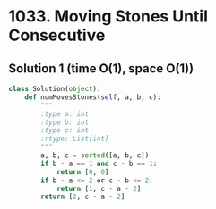 # 1033. Moving Stones Until Consecutive

## Solution 1 (time O(1), space O(1))

```python
class Solution(object):
    def numMovesStones(self, a, b, c):
        """
        :type a: int
        :type b: int
        :type c: int
        :rtype: List[int]
        """
        a, b, c = sorted([a, b, c])
        if b - a == 1 and c - b == 1:
            return [0, 0]
        if b - a <= 2 or c - b <= 2:
            return [1, c - a - 2]
        return [2, c - a - 2]
```
